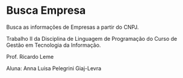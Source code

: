 # Busca Empresa
Busca as informações de Empresas a partir do CNPJ.

Trabalho II da Disciplina de Linguagem de Programação do Curso de Gestão em Tecnologia da Informação. 

Prof. Ricardo Leme

Aluna: Anna Luisa Pelegrini Giaj-Levra
